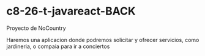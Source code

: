 # c8-26-t-javareact-BACK

Proyecto de NoCountry



Haremos una aplicacion donde podremos solicitar y ofrecer servicios, como jardineria, o compaia para ir a conciertos




